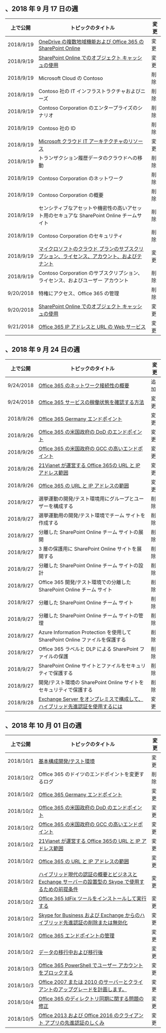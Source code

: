 

## <a name="week-of-september-17-2018"></a>、2018 年 9 月 17 日の週


| 上で公開 |トピックのタイトル | 変更 |
|------|------------|--------|
| 2018/9/19 | [OneDrive の複数地域機能および Office 365 の SharePoint Online](/Office365/Enterprise/multi-geo-capabilities-in-onedrive-and-sharepoint-online-in-office-365) | 変更 |
| 2018/9/19 | [SharePoint Online でのオブジェクト キャッシュの使用](/Office365/Enterprise/using-the-object-cache-with-sharepoint-online) | 変更 |
| 2018/9/19 | Microsoft Cloud の Contoso | 削除 |
| 2018/9/19 | Contoso 社の IT インフラストラクチャおよびニーズ | 削除 |
| 2018/9/19 | Contoso Corporation のエンタープライズのシナリオ | 削除 |
| 2018/9/19 | Contoso 社の ID | 削除 |
| 2018/9/19 | [Microsoft クラウド IT アーキテクチャのリソース](/Office365/Enterprise/microsoft-cloud-it-architecture-resources) | 変更 |
| 2018/9/19 | トランザクション履歴データのクラウドへの移動 | 削除 |
| 2018/9/19 | Contoso Corporation のネットワーク | 削除 |
| 2018/9/19 | Contoso Corporation の概要 | 削除 |
| 2018/9/19 | センシティブなアセットや機密性の高いアセット用のセキュアな SharePoint Online チームサイト | 削除 |
| 2018/9/19 | Contoso Corporation のセキュリティ | 削除 |
| 2018/9/19 | [マイクロソフトのクラウド プランのサブスクリプション、ライセンス、アカウント、およびテナント](/Office365/Enterprise/subscriptions-licenses-accounts-and-tenants-for-microsoft-cloud-offerings) | 変更 |
| 2018/9/19 | Contoso Corporation のサブスクリプション、ライセンス、およびユーザー アカウント | 削除 |
| 9/20/2018 | 特権にアクセス、Office 365 の管理 | 削除 |
| 9/20/2018 | [SharePoint Online でのオブジェクト キャッシュの使用](/Office365/Enterprise/using-the-object-cache-with-sharepoint-online) | 変更 |
| 9/21/2018 | [Office 365 IP アドレスと URL の Web サービス ](/Office365/Enterprise/office-365-ip-web-service) | 変更 |


## <a name="week-of-september-24-2018"></a>、2018 年 9 月 24 日の週


| 上で公開 |トピックのタイトル | 変更 |
|------|------------|--------|
| 9/24/2018 | [Office 365 のネットワーク接続性の概要](/Office365/Enterprise/office-365-networking-overview) | 追加 |
| 9/24/2018 | [Office 365 サービスの稼働状態を確認する方法](/Office365/Enterprise/view-service-health) | 変更 |
| 2018/9/26 | [Office 365 Germany エンドポイント](/Office365/Enterprise/office-365-germany-endpoints) | 変更 |
| 2018/9/26 | [Office 365 の米国政府の DoD のエンドポイント](/Office365/Enterprise/office-365-u-s-government-dod-endpoints) | 変更 |
| 2018/9/26 | [Office 365 の米国政府の GCC の高いエンドポイント](/Office365/Enterprise/office-365-u-s-government-gcc-high-endpoints) | 変更 |
| 2018/9/26 | [21Vianet が運営する Office 365の URL と IP アドレス範囲](/Office365/Enterprise/urls-and-ip-address-ranges-21vianet) | 変更 |
| 2018/9/26 | [Office 365 の URL と IP アドレスの範囲](/Office365/Enterprise/urls-and-ip-address-ranges) | 変更 |
| 2018/9/27 | 選挙運動の開発/テスト環境用にグループとユーザーを構成する | 削除 |
| 2018/9/27 | 選挙運動用の開発/テスト環境でチーム サイトを作成する | 削除 |
| 2018/9/27 | 分離した SharePoint Online チーム サイトの展開 | 削除 |
| 2018/9/27 | 3 層の保護用に SharePoint Online サイトを展開する | 削除 |
| 2018/9/27 | 分離した SharePoint Online チーム サイトの設計 | 削除 |
| 2018/9/27 | Office 365 開発/テスト環境での分離した SharePoint Online チーム サイト | 削除 |
| 2018/9/27 | 分離した SharePoint Online チーム サイト | 削除 |
| 2018/9/27 | 分離した SharePoint Online チーム サイトの管理 | 削除 |
| 2018/9/27 | Azure Information Protection を使用して SharePoint Online ファイルを保護する | 削除 |
| 2018/9/27 | Office 365 ラベルと DLP による SharePoint ファイルの保護 | 削除 |
| 2018/9/27 | SharePoint Online サイトとファイルをセキュリティで保護する | 削除 |
| 2018/9/27 | 開発/テスト環境の SharePoint Online サイトをセキュリティで保護する | 削除 |
| 2018/9/28 | [Exchange Server をオンプレミスで構成して、ハイブリッド先進認証を使用するには](/Office365/Enterprise/configure-exchange-server-for-hybrid-modern-authentication) | 変更 |


## <a name="week-of-october-01-2018"></a>、2018 年 10 月 01 日の週


| 上で公開 |トピックのタイトル | 変更 |
|------|------------|--------|
| 2018/10/1 | [基本構成開発/テスト環境](/Office365/Enterprise/base-configuration-dev-test-environment) | 変更 |
| 2018/10/2 | Office 365 のドイツのエンドポイントを変更するログ | 削除 |
| 2018/10/2 | [Office 365 Germany エンドポイント](/Office365/Enterprise/office-365-germany-endpoints) | 変更 |
| 2018/10/2 | [Office 365 の米国政府の DoD のエンドポイント](/Office365/Enterprise/office-365-u-s-government-dod-endpoints) | 変更 |
| 2018/10/2 | [Office 365 の米国政府の GCC の高いエンドポイント](/Office365/Enterprise/office-365-u-s-government-gcc-high-endpoints) | 変更 |
| 2018/10/2 | [21Vianet が運営する Office 365の URL と IP アドレス範囲](/Office365/Enterprise/urls-and-ip-address-ranges-21vianet) | 変更 |
| 2018/10/2 | [Office 365 の URL と IP アドレスの範囲](/Office365/Enterprise/urls-and-ip-address-ranges) | 変更 |
| 2018/10/2 | [ハイブリッド現代の認証の概要とビジネスと Exchange サーバーの設置型の Skype で使用するための前提条件](/Office365/Enterprise/hybrid-modern-auth-overview) | 変更 |
| 2018/10/2 | [Office 365 IdFix ツールをインストールして実行する](/Office365/Enterprise/install-and-run-idfix) | 変更 |
| 2018/10/2 | [Skype for Business および Exchange からのハイブリッド先進認証の削除または無効化](/Office365/Enterprise/remove-or-disable-hybrid-modern-authentication-from-skype-for-business-and-excha) | 変更 |
| 2018/10/2 | [Office 365 エンドポイントの管理](/Office365/Enterprise/managing-office-365-endpoints) | 変更 |
| 2018/10/2 | [データの移行中および移行後](/Office365/Enterprise/during-and-after-your-data-move) | 変更 |
| 2018/10/3 | [Office 365 PowerShell でユーザー アカウントをブロックする](/Office365/Enterprise/powershell/block-user-accounts-with-office-365-powershell) | 変更 |
| 2018/10/3 | [Office 2007 または 2010 のサーバーとクライアントのアップグレードを計画します。](/Office365/Enterprise/plan-upgrade-previous-versions-office) | 変更 |
| 2018/10/4 | [Office 365 のディレクトリ同期に関する問題の修正](/Office365/Enterprise/fix-problems-with-directory-synchronization) | 変更 |
| 2018/10/5 | [Office 2013 および Office 2016 のクライアント アプリの先進認証のしくみ](/Office365/Enterprise/modern-auth-for-office-2013-and-2016) | 変更 |
